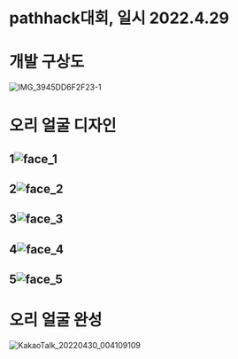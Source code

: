 # pathhack대회, 일시 2022.4.29

# 개발 구상도

![IMG_3945DD6F2F23-1](https://user-images.githubusercontent.com/62462552/165891108-3c3b0ace-a987-4edb-bfb3-67fe0d06bb55.jpeg)

# 오리 얼굴 디자인

## 1![face_1](https://user-images.githubusercontent.com/61003779/165980128-e89115ac-08c4-417f-b638-754672860281.jpg)
## 2![face_2](https://user-images.githubusercontent.com/61003779/165980173-91bbc011-e68d-48e2-b206-23784a512977.jpg)
## 3![face_3](https://user-images.githubusercontent.com/61003779/165980286-a554e777-38c6-4269-ab1f-9f2ff6392ff6.jpg)
## 4![face_4](https://user-images.githubusercontent.com/61003779/165980331-97428f6a-4ab6-4d4d-acb0-4565ad747301.jpg)
## 5![face_5](https://user-images.githubusercontent.com/61003779/165980352-d73b69db-f361-4032-8a19-1a870c3b9cc1.jpg)

# 오리 얼굴 완성
![KakaoTalk_20220430_004109109](https://user-images.githubusercontent.com/61003779/165980556-c34fdc62-4a31-432e-b270-8b04139c8ffd.jpg)
